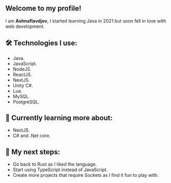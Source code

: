 ## Welcome to my profile!

I am **Ashnaflavdjov**, I started learning Java in 2021 but soon fell in love with web development.

## 🛠️ Technologies I use:

- Java.
- JavaScript.
- NodeJS.
- ReactJS.
- NextJS.
- Unity C#.
- Lua.
- MySQL.
- PostgreSQL.

## 📖 Currently learning more about:

- NextJS.
- C# and .Net core.

## 🤔 My next steps:

- Go back to Rust as I liked the language.
- Start using TypeScript instead of JavaScript.
- Create more projects that require Sockets as I find it fun to play with.
